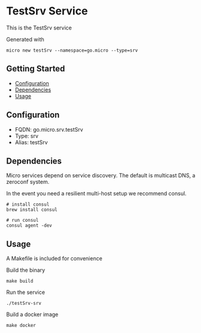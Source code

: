 # TestSrv Service

This is the TestSrv service

Generated with

```
micro new testSrv --namespace=go.micro --type=srv
```

## Getting Started

- [Configuration](#configuration)
- [Dependencies](#dependencies)
- [Usage](#usage)

## Configuration

- FQDN: go.micro.srv.testSrv
- Type: srv
- Alias: testSrv

## Dependencies

Micro services depend on service discovery. The default is multicast DNS, a zeroconf system.

In the event you need a resilient multi-host setup we recommend consul.

```
# install consul
brew install consul

# run consul
consul agent -dev
```

## Usage

A Makefile is included for convenience

Build the binary

```
make build
```

Run the service
```
./testSrv-srv
```

Build a docker image
```
make docker
```